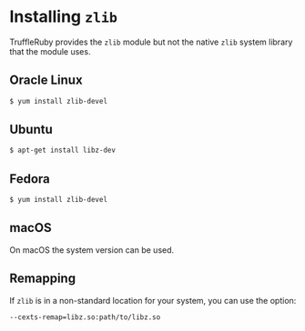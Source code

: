 # Installing `zlib`

TruffleRuby provides the `zlib` module but not the native `zlib` system
library that the module uses.

## Oracle Linux

```bash
$ yum install zlib-devel
```

## Ubuntu

```bash
$ apt-get install libz-dev
```

## Fedora

```bash
$ yum install zlib-devel
```

## macOS

On macOS the system version can be used.

## Remapping

If `zlib` is in a non-standard location for your system, you can use the
option:

```
--cexts-remap=libz.so:path/to/libz.so
```

